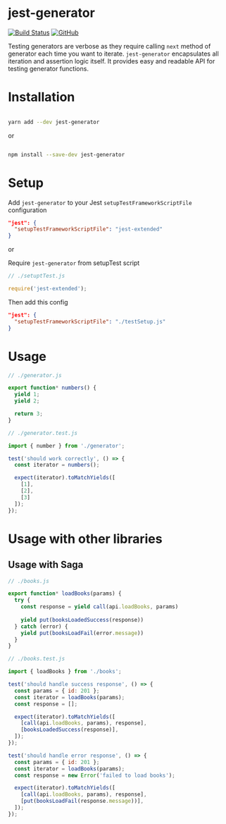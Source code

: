 # jest-generator

[![Build Status](https://travis-ci.com/doniyor2109/jest-generator.svg?branch=master)](https://travis-ci.com/doniyor2109/jest-generator)
[![GitHub](https://img.shields.io/github/license/mashape/apistatus.svg)](https://github.com/doniyor2109/jest-generator/blob/master/LICENSE)

Testing generators are verbose as they require calling `next` method of generator each time you want to iterate. `jest-generator` encapsulates all iteration and assertion logic itself. It provides easy and readable API for testing generator functions.


# Installation

```bash

yarn add --dev jest-generator

```

or

```bash

npm install --save-dev jest-generator

```

# Setup

Add `jest-generator` to your Jest `setupTestFrameworkScriptFile` configuration

```json
"jest": {
  "setupTestFrameworkScriptFile": "jest-extended"
}
```

or

Require `jest-generator` from setupTest script

```js
// ./setuptTest.js

require('jest-extended');
```

Then add this config

```json
"jest": {
  "setupTestFrameworkScriptFile": "./testSetup.js"
}
```

# Usage

```js
// ./generator.js

export function* numbers() {
  yield 1;
  yield 2;

  return 3;
}
```

```js
// ./generator.test.js

import { number } from './generator';

test('should work correctly', () => {
  const iterator = numbers();

  expect(iterator).toMatchYields([
    [1],
    [2],
    [3]
  ]);
});

```

# Usage with other libraries

## Usage with Saga

 
```js
// ./books.js

export function* loadBooks(params) {
  try {
    const response = yield call(api.loadBooks, params)
    
    yield put(booksLoadedSuccess(response))
  } catch (error) {
    yield put(booksLoadFail(error.message))
  }
}
```

```js
// ./books.test.js

import { loadBooks } from './books';

test('should handle success response', () => {
  const params = { id: 201 };
  const iterator = loadBooks(params);
  const response = [];

  expect(iterator).toMatchYields([
    [call(api.loadBooks, params), response],
    [booksLoadedSuccess(response)],
  ]);
});

test('should handle error response', () => {
  const params = { id: 201 };
  const iterator = loadBooks(params);
  const response = new Error('failed to load books');

  expect(iterator).toMatchYields([
    [call(api.loadBooks, params), response],
    [put(booksLoadFail(response.message))],
  ]);
});

```
